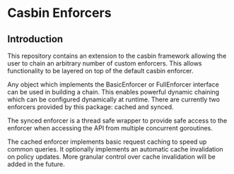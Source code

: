 Casbin Enforcers
===

## Introduction

This repository contains an extension to the casbin framework allowing the user to chain an arbitrary number of custom enforcers. This allows functionality to be layered on top of the default casbin enforcer.

Any object which implements the BasicEnforcer or FullEnforcer interface can be used in building a chain. This enables powerful dynamic chaining which can be configured dynamically at runtime. There are currently two enforcers provided by this package: cached and synced.

The synced enforcer is a thread safe wrapper to provide safe access to the enforcer when accessing the API from multiple concurrent goroutines.

The cached enforcer implements basic request caching to speed up common queries. It optionally implements an automatic cache invalidation on policy updates. More granular control over cache invalidation will be added in the future.

